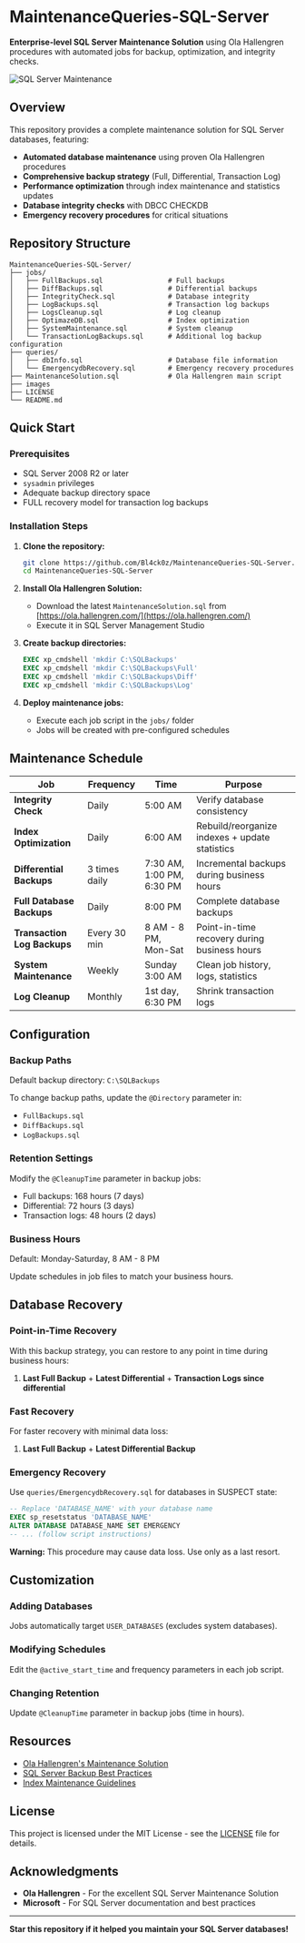 # MaintenanceQueries-SQL-Server

**Enterprise-level SQL Server Maintenance Solution** using Ola Hallengren procedures with automated jobs for backup, optimization, and integrity checks.

![SQL Server Maintenance](images/2025-08-26-2014-29-58.png)

## Overview

This repository provides a complete maintenance solution for SQL Server databases, featuring:

- **Automated database maintenance** using proven Ola Hallengren procedures
- **Comprehensive backup strategy** (Full, Differential, Transaction Log)
- **Performance optimization** through index maintenance and statistics updates
- **Database integrity checks** with DBCC CHECKDB
- **Emergency recovery procedures** for critical situations

## Repository Structure

```
MaintenanceQueries-SQL-Server/
├── jobs/
│   ├── FullBackups.sql                # Full backups
│   ├── DiffBackups.sql                # Differential backups
│   ├── IntegrityCheck.sql             # Database integrity
│   ├── LogBackups.sql                 # Transaction log backups
│   ├── LogsCleanup.sql                # Log cleanup
│   ├── OptimazeDB.sql                 # Index optimization
│   ├── SystemMaintenance.sql          # System cleanup
│   └── TransactionLogBackups.sql      # Additional log backup configuration
├── queries/                           
│   ├── dbInfo.sql                     # Database file information
│   └── EmergencydbRecovery.sql        # Emergency recovery procedures
├── MaintenanceSolution.sql            # Ola Hallengren main script
├── images
├── LICENSE
└── README.md
```

## Quick Start

### Prerequisites

- SQL Server 2008 R2 or later
- `sysadmin` privileges
- Adequate backup directory space
- FULL recovery model for transaction log backups

### Installation Steps

1. **Clone the repository:**
   ```bash
   git clone https://github.com/Bl4ck0z/MaintenanceQueries-SQL-Server.git
   cd MaintenanceQueries-SQL-Server
   ```

2. **Install Ola Hallengren Solution:**
   - Download the latest `MaintenanceSolution.sql` from [https://ola.hallengren.com/](https://ola.hallengren.com/)
   - Execute it in SQL Server Management Studio

3. **Create backup directories:**
   ```sql
   EXEC xp_cmdshell 'mkdir C:\SQLBackups'
   EXEC xp_cmdshell 'mkdir C:\SQLBackups\Full'
   EXEC xp_cmdshell 'mkdir C:\SQLBackups\Diff'
   EXEC xp_cmdshell 'mkdir C:\SQLBackups\Log'
   ```

4. **Deploy maintenance jobs:**
   - Execute each job script in the `jobs/` folder
   - Jobs will be created with pre-configured schedules

## Maintenance Schedule

| Job | Frequency | Time | Purpose |
|-----|-----------|------|---------|
| **Integrity Check** | Daily | 5:00 AM | Verify database consistency |
| **Index Optimization** | Daily | 6:00 AM | Rebuild/reorganize indexes + update statistics |
| **Differential Backups** | 3 times daily | 7:30 AM, 1:00 PM, 6:30 PM | Incremental backups during business hours |
| **Full Database Backups** | Daily | 8:00 PM | Complete database backups |
| **Transaction Log Backups** | Every 30 min | 8 AM - 8 PM, Mon-Sat | Point-in-time recovery during business hours |
| **System Maintenance** | Weekly | Sunday 3:00 AM | Clean job history, logs, statistics |
| **Log Cleanup** | Monthly | 1st day, 6:30 PM | Shrink transaction logs |

## Configuration

### Backup Paths
Default backup directory: `C:\SQLBackups`

To change backup paths, update the `@Directory` parameter in:
- `FullBackups.sql`
- `DiffBackups.sql` 
- `LogBackups.sql`

### Retention Settings
Modify the `@CleanupTime` parameter in backup jobs:
- Full backups: 168 hours (7 days)
- Differential: 72 hours (3 days)
- Transaction logs: 48 hours (2 days)

### Business Hours
Default: Monday-Saturday, 8 AM - 8 PM

Update schedules in job files to match your business hours.

## Database Recovery

### Point-in-Time Recovery
With this backup strategy, you can restore to any point in time during business hours:
1. **Last Full Backup** + **Latest Differential** + **Transaction Logs since differential**

### Fast Recovery
For faster recovery with minimal data loss:
1. **Last Full Backup** + **Latest Differential Backup**

### Emergency Recovery
Use `queries/EmergencydbRecovery.sql` for databases in SUSPECT state:

```sql
-- Replace 'DATABASE_NAME' with your database name
EXEC sp_resetstatus 'DATABASE_NAME'
ALTER DATABASE DATABASE_NAME SET EMERGENCY
-- ... (follow script instructions)
```

**Warning:** This procedure may cause data loss. Use only as a last resort.

## Customization

### Adding Databases
Jobs automatically target `USER_DATABASES` (excludes system databases).

### Modifying Schedules
Edit the `@active_start_time` and frequency parameters in each job script.

### Changing Retention
Update `@CleanupTime` parameter in backup jobs (time in hours).

## Resources

- [Ola Hallengren's Maintenance Solution](https://ola.hallengren.com/)
- [SQL Server Backup Best Practices](https://docs.microsoft.com/en-us/sql/relational-databases/backup-restore/)
- [Index Maintenance Guidelines](https://docs.microsoft.com/en-us/sql/relational-databases/indexes/)

## License

This project is licensed under the MIT License - see the [LICENSE](LICENSE) file for details.

## Acknowledgments

- **Ola Hallengren** - For the excellent SQL Server Maintenance Solution
- **Microsoft** - For SQL Server documentation and best practices

---

**Star this repository if it helped you maintain your SQL Server databases!**
